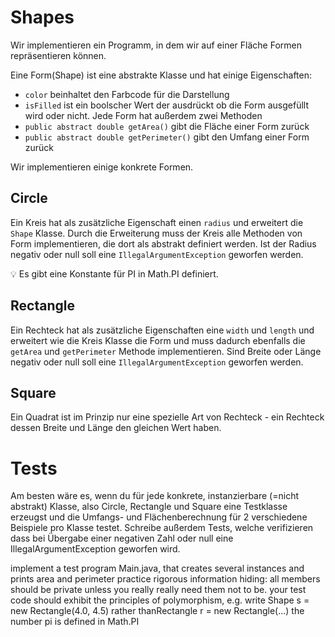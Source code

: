 # Shapes 

Wir implementieren ein Programm, in dem wir auf einer Fläche Formen repräsentieren können. 

Eine Form(Shape) ist eine abstrakte Klasse und hat einige Eigenschaften: 
* `color` beinhaltet den Farbcode für die Darstellung
* `isFilled` ist ein boolscher Wert der ausdrückt ob die Form ausgefüllt wird oder nicht. 
Jede Form hat außerdem zwei Methoden
* `public abstract double getArea()` gibt die Fläche einer Form zurück 
* `public abstract double getPerimeter()` gibt den Umfang einer Form zurück

Wir implementieren einige konkrete Formen. 

## Circle 

Ein Kreis hat als zusätzliche Eigenschaft einen `radius` und erweitert die `Shape` Klasse. 
Durch die Erweiterung muss der Kreis alle Methoden von Form implementieren, die dort als abstrakt definiert werden. 
Ist der Radius negativ oder null soll eine `IllegalArgumentException` geworfen werden.

💡 Es gibt eine Konstante für PI in Math.PI definiert.

## Rectangle 

Ein Rechteck hat als zusätzliche Eigenschaften eine `width` und `length` und erweitert wie die Kreis Klasse die Form
und muss dadurch ebenfalls die `getArea` und `getPerimeter` Methode implementieren. 
Sind Breite oder Länge negativ oder null soll eine `IllegalArgumentException` geworfen werden.

## Square 

Ein Quadrat ist im Prinzip nur eine spezielle Art von Rechteck - ein Rechteck dessen Breite und Länge den gleichen Wert haben. 

# Tests 

Am besten wäre es, wenn du für jede konkrete, instanzierbare (=nicht abstrakt) Klasse, also Circle, Rectangle und Square eine Testklasse erzeugst 
und die Umfangs- und Flächenberechnung für 2 verschiedene Beispiele pro Klasse testet.
Schreibe außerdem Tests, welche verifizieren dass bei Übergabe einer negativen Zahl oder null eine IllegalArgumentException geworfen wird.

implement a test program Main.java, that creates several instances and prints area and perimeter
practice rigorous information hiding: all members should be private unless you really really need them not to be.
your test code should exhibit the principles of polymorphism, e.g. write Shape s = new Rectangle(4.0, 4.5) rather thanRectangle r = new Rectangle(...)
the number pi is defined in Math.PI